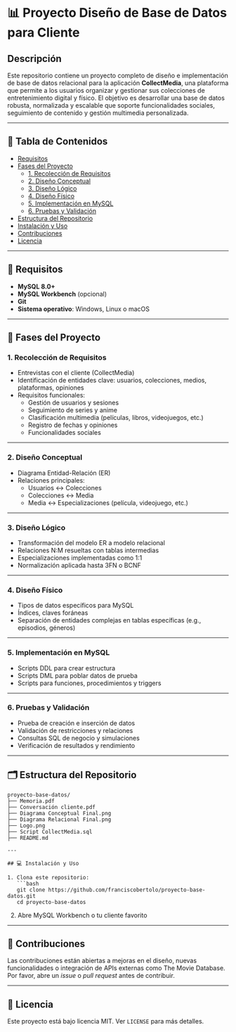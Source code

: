 
# 📊 Proyecto Diseño de Base de Datos para Cliente

## Descripción
Este repositorio contiene un proyecto completo de diseño e implementación de base de datos relacional para la aplicación **CollectMedia**, una plataforma que permite a los usuarios organizar y gestionar sus colecciones de entretenimiento digital y físico. El objetivo es desarrollar una base de datos robusta, normalizada y escalable que soporte funcionalidades sociales, seguimiento de contenido y gestión multimedia personalizada.

---

## 📑 Tabla de Contenidos

- [Requisitos](#-requisitos)  
- [Fases del Proyecto](#-fases-del-proyecto)  
  - [1. Recolección de Requisitos](#1-recolección-de-requisitos)  
  - [2. Diseño Conceptual](#2-diseño-conceptual)  
  - [3. Diseño Lógico](#3-diseño-lógico)  
  - [4. Diseño Físico](#4-diseño-físico)  
  - [5. Implementación en MySQL](#5-implementación-en-mysql)  
  - [6. Pruebas y Validación](#6-pruebas-y-validación)  
- [Estructura del Repositorio](#-estructura-del-repositorio)  
- [Instalación y Uso](#-instalación-y-uso)  
- [Contribuciones](#-contribuciones)  
- [Licencia](#-licencia)

---

## 📝 Requisitos

- **MySQL 8.0+**  
- **MySQL Workbench** (opcional)  
- **Git**  
- **Sistema operativo**: Windows, Linux o macOS  

---

## 🔄 Fases del Proyecto

### 1. Recolección de Requisitos
- Entrevistas con el cliente (CollectMedia)
- Identificación de entidades clave: usuarios, colecciones, medios, plataformas, opiniones
- Requisitos funcionales:
  - Gestión de usuarios y sesiones
  - Seguimiento de series y anime
  - Clasificación multimedia (películas, libros, videojuegos, etc.)
  - Registro de fechas y opiniones
  - Funcionalidades sociales

---

### 2. Diseño Conceptual
- Diagrama Entidad-Relación (ER)
- Relaciones principales: 
  - Usuarios ↔ Colecciones
  - Colecciones ↔ Media
  - Media ↔ Especializaciones (película, videojuego, etc.)

---

### 3. Diseño Lógico
- Transformación del modelo ER a modelo relacional
- Relaciones N:M resueltas con tablas intermedias
- Especializaciones implementadas como 1:1
- Normalización aplicada hasta 3FN o BCNF

---

### 4. Diseño Físico
- Tipos de datos específicos para MySQL
- Índices, claves foráneas
- Separación de entidades complejas en tablas específicas (e.g., episodios, géneros)

---

### 5. Implementación en MySQL
- Scripts DDL para crear estructura
- Scripts DML para poblar datos de prueba
- Scripts para funciones, procedimientos y triggers

---

### 6. Pruebas y Validación
- Prueba de creación e inserción de datos
- Validación de restricciones y relaciones
- Consultas SQL de negocio y simulaciones
- Verificación de resultados y rendimiento

---

## 🗂️ Estructura del Repositorio

```
proyecto-base-datos/
├── Memoria.pdf
├── Conversación cliente.pdf
├── Diagrama Conceptual Final.png
├── Diagrama Relacional Final.png
├── Logo.png
├── Script CollectMedia.sql
├── README.md

---

## 💻 Instalación y Uso

1. Clona este repositorio:
   ```bash
   git clone https://github.com/franciscobertolo/proyecto-base-datos.git
   cd proyecto-base-datos
   ```
2. Abre MySQL Workbench o tu cliente favorito

---

## 🤝 Contribuciones

Las contribuciones están abiertas a mejoras en el diseño, nuevas funcionalidades o integración de APIs externas como The Movie Database. Por favor, abre un *issue* o *pull request* antes de contribuir.

---

## 📄 Licencia

Este proyecto está bajo licencia MIT. Ver `LICENSE` para más detalles.
